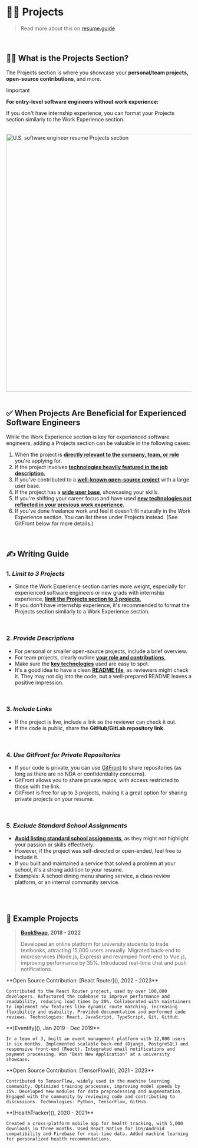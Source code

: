 # 👩‍💻 Projects
> Read more about this on [resume.guide](https://resume.guide/en/write/projects/?ref=github.com)

<br />

## 💁‍♀️ What is the Projects Section?
The Projects section is where you showcase your **personal/team projects, open-source contributions**, and more.

>[!IMPORTANT]
>**For entry-level software engineers without work experience:** 
>  
>If you don't have internship experience, you can format your Projects section similarly to the Work Experience section.

<br />
<div className="flex justify-center items-center">
    <img
        src="https://www.resume.guide/img/write/projects/projects-part.png"
        alt="U.S. software engineer resume Projects section"
        width="700"
    />
</div>

<br />

## ✅ When Projects Are Beneficial for Experienced Software Engineers

While the Work Experience section is key for experienced software engineers, adding a Projects section can be valuable in the following cases:

1. When the project is <ins>**directly relevant to the company, team, or role**</ins> you're applying for.
2. If the project involves <ins>**technologies heavily featured in the job description**.</ins>
3. If you've contributed to a <ins>**well-known open-source project**</ins> with a large user base.
4. If the project has a <ins>**wide user base**</ins>, showcasing your skills.
5. If you're shifting your career focus and have used <ins>**new technologies not reflected in your previous work experience**.</ins>
6. If you've done freelance work and feel it doesn't fit naturally in the Work Experience section. You can list these under Projects instead. (See GitFront below for more details.)


<br />

## ✍️ Writing Guide

### 1. *Limit to 3 Projects*
- Since the Work Experience section carries more weight, especially for experienced software engineers or new grads with internship experience, <ins>**limit the Projects section to 3 projects**.</ins>
- If you don't have internship experience, it's recommended to format the Projects section similarly to a Work Experience section.

<br />

### 2. *Provide Descriptions*
- For personal or smaller open-source projects, include a brief overview.
- For team projects, clearly outline <ins>**your role and contributions**.</ins>
- Make sure the <ins>**key technologies**</ins> used are easy to spot.
- It's a good idea to have a clean <ins>**README file**</ins>, as reviewers might check it. They may not dig into the code, but a well-prepared README leaves a positive impression.

<br />

### 3. *Include Links*
- If the project is live, include a link so the reviewer can check it out.
- If the code is public, share the **GitHub/GitLab repository link**.

<br />

### 4. *Use GitFront for Private Repositories*
- If your code is private, you can use [GitFront](https://gitfront.io/) to share repositories (as long as there are no NDA or confidentiality concerns).
- GitFront allows you to share private repos, with access restricted to those with the link.
- GitFront is free for up to 3 projects, making it a great option for sharing private projects on your resume.

<br />

### 5. *Exclude Standard School Assignments*
- **<ins>Avoid listing standard school assignments</ins>**, as they might not highlight your passion or skills effectively.
- However, if the project was self-directed or open-ended, feel free to include it.
- If you built and maintained a service that solved a problem at your school, it's a strong addition to your resume.
- Examples: A school dining menu sharing service, a class review platform, or an internal community service.

<br />
<br />

## 📝 Example Projects


>**[BookSwap](), 2018 - 2022**
>  
>Developed an online platform for university students to trade textbooks, attracting 15,000 users annually. Migrated back-end to microservices (Node.js, Express) and revamped front-end to Vue.js, improving performance by 35%. Introduced real-time chat and push notifications.


<Callout type="info" emoji="">
    **Open Source Contribution: [React Router](), 2022 - 2023**

    Contributed to the React Router project, used by over 100,000 developers. Refactored the codebase to improve performance and readability, reducing load times by 20%. Collaborated with maintainers to implement new features like dynamic route matching, increasing flexibility and usability. Provided documentation and performed code reviews. Technologies: React, JavaScript, TypeScript, Git, GitHub.
</Callout>

<Callout emoji="">
    **[Eventify](), Jan 2019 - Dec 2019**

    In a team of 3, built an event management platform with 12,000 users in six months. Implemented scalable back-end (Django, PostgreSQL) and responsive front-end (React). Integrated email notifications and payment processing. Won "Best New Application" at a university showcase.
</Callout>

<Callout type="info" emoji="">
    **Open Source Contribution: [TensorFlow](), 2021 - 2023**

    Contributed to TensorFlow, widely used in the machine learning community. Optimized training processes, improving model speeds by 15%. Developed new modules for data preprocessing and augmentation. Engaged with the community by reviewing code and contributing to discussions. Technologies: Python, TensorFlow, GitHub.
</Callout>

<Callout emoji="">
    **[HealthTracker](), 2020 - 2021**

    Created a cross-platform mobile app for health tracking, with 5,000 downloads in three months. Used React Native for iOS/Android compatibility and Firebase for real-time data. Added machine learning for personalized health recommendations.
</Callout>
